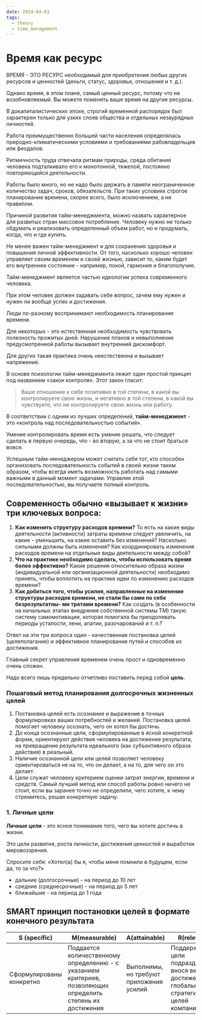 ```yaml
---
date: 2024-04-03
tags:
  - theory
  - time_management
---
```

# Время как ресурс
ВРЕМЯ - ЭТО РЕСУРС необходимый для приобретения любых других ресурсов и ценностей (деньги, статус, здоровье, отношения и т. д.).

Однако время, в этом плане, самый ценный ресурс, потому что не возобновляемый. Вы можете поменять ваше время на другие ресурсы.

В докапиталистических эпохе, строгий временной распорядок был характерен только для узких слоев общества и отдельных незаурядных личностей.

Работа преимущественно большей части населения определялась природно-климатическими условиями и требованиями рабовладельцев или феодалов.

Ритмичность труда отвечала ритмам природы, среда обитания человека подталкивало его к монотонной, тяжелой, постоянно повторяющейся деятельности.

Работы было много, но не надо было держать в памяти неограниченное количество задач, сроков, обязательств. При таких условиях строгое планирование времени, скорее всего, было исключением, а не правилом.

Причиной развития тайм-менеджмента, можно назвать характерное для развитых стран массовое потребление. Человеку нужно не только обдумать и реализовать определенный объем работ, но и продумать, когда, что и где купить.

Не менее важен тайм-менеджмент и для сохранения здоровья и повышения личной эффективности. От того, насколько хорошо человек управляет своим временем и своей жизнью, зависит то, каким будет его внутреннее состояние - например, покой, гармония и благополучие.

Тайм-менеджмент является частью идеологии успеха современного человека.

При этом человек должен задавать себе вопрос, зачем ему нужен и нужен ли вообще успех и достижения.

Люди по-разному воспринимают необходимость планирования времени.

Для некоторых - это естественная необходимость чувствовать полезность прожитых дней. Нарушение планов и невыполнение предусмотренной работы вызывает внутренний дискомфорт.

Для других такая практика очень неестественна и вызывает напряжение.

В основе психологии тайм-менеджмента лежит один простой принцип под названием «закон контроля».
Этот закон гласит:
> Ваше отношение к себе позитивно в той степени, в какой вы контролируете свою жизнь, и негативно в той степени, в какой вы чувствуете, что не контролируете свою жизнь или работу.

В соответствии с одним из лучших определений, **тайм-менеджмент** - это «контроль над последовательностью событий».

Умение контролировать время есть умение решать, что следует сделать в первую очередь, что - во вторую, а за что не стоит браться вовсе.

Успешным тайм-менеджером может считать себя тот, кто способен организовать последовательность событий в своей жизни таким образом, чтобы всегда иметь возможность работать над самыми важными в данный момент задачами. Управляя этой последовательностью, вы получаете полный контроль.

## Современность обычно «вызывает к жизни» три ключевых вопроса:
1. **Как изменить структуру расходов времени?** То есть на какие виды деятельности (активности) затраты времени следует увеличить, на какие - уменьшить, на какие оставить без изменений? Насколько сильными должны быть изменения? Как координировать изменения расходов времени на отдельные виды деятельности между собой?
2. **Что на практике необходимо сделать, чтобы использовать время более эффективно?** Какие решения относительно образа жизни (индивидуальной или организационной деятельности) необходимо принять, чтобы воплотить на практике идеи по изменению расходов времени?
3. **Как добиться того, чтобы усилия, направленные на изменение структуры расходов времени, не стали бы сами по себе безрезультатны- ми тратами времени?** Как создать (в особенности на начальных этапах внедрения собственной системы ТМ) такую систему самомотивации, которая помогала бы преодолевать периоды усталости, лени, апатии, разочарований и т. п.?

Ответ на эти три вопроса один - качественная постановка целей (целеполагание) и эффективное планирование путей и способов их достижения.

Главный секрет управления временем очень прост и одновременно очень сложен.

Надо всего лишь предельно отчетливо поставить перед собой **цель**.
### Пошаговый метод планирования долгосрочных жизненных целей
1. Постановка целей есть осознание и выражение в точных формулировках ваших потребностей и желаний. Постановка целей помогает человеку осознать, чего он хотел бы достичь.
2. До конца осознанные цели, сформулированные в ясной конкретной форме, ориентируют действия человека на достижение результата, на превращение результата идеального (как субъективного образа действия) в реальный.
3. Наличие осознанной цели или целей позволяет человеку ориентироваться не на то, что он делает, а на то, для чего он это делает.
4. Цели служат человеку критерием оценки затрат энергии, времени и средств. Самый лучший метод или способ работы ровно ничего не стоит, если вы заранее точно не определили, чего хотите, к чему стремитесь, решая конкретную задачу.

### 1. Личные цели
**Личные цели** - это ясное понимание того, чего вы хотите достичь в жизни.

Это цели развития, роста личности, достижения ценностей и выработки мировоззрения.

Спросите себя: «Хотел(а) бы я, чтобы меня помнили в будущем, если да, то за что?»

- дальние (долгосрочные) - на период до 10 лет
- средние (среднесрочные) - на период до 5 лет
- ближайшие - на период до 1 года

## SMART принцип постановки целей в формате конечного результата
| S (specific) | M(measurable) | A(attainable) | R(relevant) | T(timebound) |
| ------------ | ------------- | ------------- | ----------- | ------------ |
Сформулированы конкретно| Поддается количественному определению - с указанием критериев, позволяющих определить степень их достижения|Выполнимы, но требуют приложения усилий|Поддерживает цели подразделения, внося вклад в достижение глобальных стратегических целей компании|С указанием точных сроков исполнения


